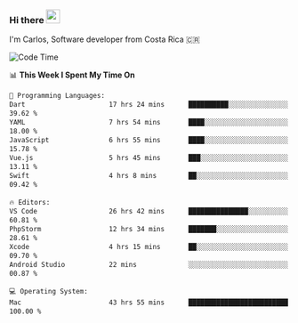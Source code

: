 ### Hi there <img src="https://media.giphy.com/media/hvRJCLFzcasrR4ia7z/giphy.gif" width="25px" height="25px">

I'm Carlos, Software developer from Costa Rica 🇨🇷

[//]: # (<a href="https://app.daily.dev/carum98"><img src="https://github.com/carum98/carum98/blob/main/devcard.svg" width="400" alt="Carlos Umaña Acevedo's Dev Card"/></a>)


<!--START_SECTION:waka-->
![Code Time](http://img.shields.io/badge/Code%20Time-10%2C654%20hrs%2022%20mins-blue)

📊 **This Week I Spent My Time On** 

```text
💬 Programming Languages: 
Dart                     17 hrs 24 mins      ██████████░░░░░░░░░░░░░░░   39.62 % 
YAML                     7 hrs 54 mins       ████░░░░░░░░░░░░░░░░░░░░░   18.00 % 
JavaScript               6 hrs 55 mins       ████░░░░░░░░░░░░░░░░░░░░░   15.78 % 
Vue.js                   5 hrs 45 mins       ███░░░░░░░░░░░░░░░░░░░░░░   13.11 % 
Swift                    4 hrs 8 mins        ██░░░░░░░░░░░░░░░░░░░░░░░   09.42 % 

🔥 Editors: 
VS Code                  26 hrs 42 mins      ███████████████░░░░░░░░░░   60.81 % 
PhpStorm                 12 hrs 34 mins      ███████░░░░░░░░░░░░░░░░░░   28.61 % 
Xcode                    4 hrs 15 mins       ██░░░░░░░░░░░░░░░░░░░░░░░   09.70 % 
Android Studio           22 mins             ░░░░░░░░░░░░░░░░░░░░░░░░░   00.87 % 

💻 Operating System: 
Mac                      43 hrs 55 mins      █████████████████████████   100.00 % 
```


<!--END_SECTION:waka-->

